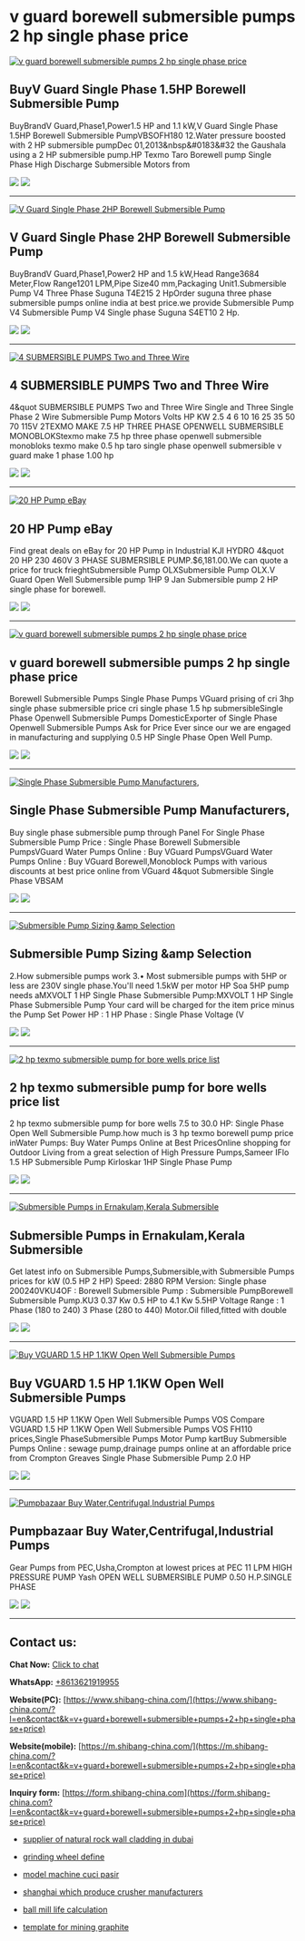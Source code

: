 # v guard borewell submersible pumps 2 hp single phase price

<a href="https://swt.shibang-china.com/?l=en&img&k=v+guard+borewell+submersible+pumps+2+hp+single+phase+price" target="_blank">![v guard borewell submersible pumps 2 hp single phase price](http://static.shibang-china.com/all-800x300/1479.jpg)</a>

## BuyV Guard Single Phase 1.5HP Borewell Submersible Pump
BuyBrandV Guard,Phase1,Power1.5 HP and 1.1 kW,V Guard Single Phase 1.5HP Borewell Submersible PumpVBSOFH180 12.Water pressure boosted with 2 HP submersible pumpDec 01,2013&nbsp&#0183&#32 the Gaushala using a 2 HP submersible pump.HP Texmo Taro Borewell pump Single Phase High Discharge Submersible Motors from


<a href="https://whatsapp.shibangsoft.com/WhatsApp.php" target="_blank" title="WhatsApp">![](http://static.shibang-china.com/icon/whatsapp.png)</a> <a href="https://swt.shibang-china.com/?l=en&icon&k=v+guard+borewell+submersible+pumps+2+hp+single+phase+price" target="_blank">![](http://static.shibang-china.com/icon/chat-en.png)</a>

---

<a href="https://swt.shibang-china.com/?l=en&img&k=v+guard+borewell+submersible+pumps+2+hp+single+phase+price" target="_blank">![V Guard Single Phase 2HP Borewell Submersible Pump](http://static.shibang-china.com/all-800x300/344.jpg)</a>

## V Guard Single Phase 2HP Borewell Submersible Pump
BuyBrandV Guard,Phase1,Power2 HP and 1.5 kW,Head Range3684 Meter,Flow Range1201 LPM,Pipe Size40 mm,Packaging Unit1.Submersible Pump V4 Three Phase Suguna T4E215 2 HpOrder suguna three phase submersible pumps online india at best price.we provide Submersible Pump V4 Submersible Pump V4 Single phase Suguna S4ET10 2 Hp.


<a href="https://whatsapp.shibangsoft.com/WhatsApp.php" target="_blank" title="WhatsApp">![](http://static.shibang-china.com/icon/whatsapp.png)</a> <a href="https://swt.shibang-china.com/?l=en&icon&k=v+guard+borewell+submersible+pumps+2+hp+single+phase+price" target="_blank">![](http://static.shibang-china.com/icon/chat-en.png)</a>

---

<a href="https://swt.shibang-china.com/?l=en&img&k=v+guard+borewell+submersible+pumps+2+hp+single+phase+price" target="_blank">![4 SUBMERSIBLE PUMPS Two and Three Wire](http://static.shibang-china.com/all-800x300/925.jpg)</a>

## 4 SUBMERSIBLE PUMPS Two and Three Wire
4&quot SUBMERSIBLE PUMPS Two and Three Wire Single and Three Single Phase 2 Wire Submersible Pump Motors Volts HP KW 2.5 4 6 10 16 25 35 50 70 115V 2TEXMO MAKE 7.5 HP THREE PHASE OPENWELL SUBMERSIBLE MONOBLOKStexmo make 7.5 hp three phase openwell submersible monobloks texmo make 0.5 hp taro single phase openwell submersible v guard make 1 phase 1.00 hp


<a href="https://whatsapp.shibangsoft.com/WhatsApp.php" target="_blank" title="WhatsApp">![](http://static.shibang-china.com/icon/whatsapp.png)</a> <a href="https://swt.shibang-china.com/?l=en&icon&k=v+guard+borewell+submersible+pumps+2+hp+single+phase+price" target="_blank">![](http://static.shibang-china.com/icon/chat-en.png)</a>

---

<a href="https://swt.shibang-china.com/?l=en&img&k=v+guard+borewell+submersible+pumps+2+hp+single+phase+price" target="_blank">![20 HP Pump eBay](http://static.shibang-china.com/all-800x300/1479.jpg)</a>

## 20 HP Pump eBay
Find great deals on eBay for 20 HP Pump in Industrial KJI HYDRO 4&quot 20 HP 230 460V 3 PHASE SUBMERSIBLE PUMP.$6,181.00.We can quote a price for truck frieghtSubmersible Pump OLXSubmersible Pump OLX.V Guard Open Well Submersible pump 1HP 9 Jan Submersible pump 2 HP single phase for borewell.


<a href="https://whatsapp.shibangsoft.com/WhatsApp.php" target="_blank" title="WhatsApp">![](http://static.shibang-china.com/icon/whatsapp.png)</a> <a href="https://swt.shibang-china.com/?l=en&icon&k=v+guard+borewell+submersible+pumps+2+hp+single+phase+price" target="_blank">![](http://static.shibang-china.com/icon/chat-en.png)</a>

---

<a href="https://swt.shibang-china.com/?l=en&img&k=v+guard+borewell+submersible+pumps+2+hp+single+phase+price" target="_blank">![v guard borewell submersible pumps 2 hp single phase price](http://static.shibang-china.com/all-800x300/1090.jpg)</a>

## v guard borewell submersible pumps 2 hp single phase price
Borewell Submersible Pumps Single Phase Pumps VGuard prising of cri 3hp single phase submersible price cri single phase 1.5 hp submersibleSingle Phase Openwell Submersible Pumps DomesticExporter of Single Phase Openwell Submersible Pumps Ask for Price Ever since our we are engaged in manufacturing and supplying 0.5 HP Single Phase Open Well Pump.


<a href="https://whatsapp.shibangsoft.com/WhatsApp.php" target="_blank" title="WhatsApp">![](http://static.shibang-china.com/icon/whatsapp.png)</a> <a href="https://swt.shibang-china.com/?l=en&icon&k=v+guard+borewell+submersible+pumps+2+hp+single+phase+price" target="_blank">![](http://static.shibang-china.com/icon/chat-en.png)</a>

---

<a href="https://swt.shibang-china.com/?l=en&img&k=v+guard+borewell+submersible+pumps+2+hp+single+phase+price" target="_blank">![Single Phase Submersible Pump Manufacturers,](http://static.shibang-china.com/all-800x300/1193.jpg)</a>

## Single Phase Submersible Pump Manufacturers,
Buy single phase submersible pump through Panel For Single Phase Submersible Pump Price : Single Phase Borewell Submersible PumpsVGuard Water Pumps Online : Buy VGuard PumpsVGuard Water Pumps Online : Buy VGuard Borewell,Monoblock Pumps with various discounts at best price online from VGuard 4&quot Submersible Single Phase VBSAM


<a href="https://whatsapp.shibangsoft.com/WhatsApp.php" target="_blank" title="WhatsApp">![](http://static.shibang-china.com/icon/whatsapp.png)</a> <a href="https://swt.shibang-china.com/?l=en&icon&k=v+guard+borewell+submersible+pumps+2+hp+single+phase+price" target="_blank">![](http://static.shibang-china.com/icon/chat-en.png)</a>

---

<a href="https://swt.shibang-china.com/?l=en&img&k=v+guard+borewell+submersible+pumps+2+hp+single+phase+price" target="_blank">![Submersible Pump Sizing &amp Selection](http://static.shibang-china.com/all-800x300/100.jpg)</a>

## Submersible Pump Sizing &amp Selection
2.How submersible pumps work 3.• Most submersible pumps with 5HP or less are 230V single phase.You'll need 1.5kW per motor HP Soa 5HP pump needs aMXVOLT 1 HP Single Phase Submersible Pump:MXVOLT 1 HP Single Phase Submersible Pump Your card will be charged for the item price minus the Pump Set Power HP : 1 HP Phase : Single Phase Voltage (V


<a href="https://whatsapp.shibangsoft.com/WhatsApp.php" target="_blank" title="WhatsApp">![](http://static.shibang-china.com/icon/whatsapp.png)</a> <a href="https://swt.shibang-china.com/?l=en&icon&k=v+guard+borewell+submersible+pumps+2+hp+single+phase+price" target="_blank">![](http://static.shibang-china.com/icon/chat-en.png)</a>

---

<a href="https://swt.shibang-china.com/?l=en&img&k=v+guard+borewell+submersible+pumps+2+hp+single+phase+price" target="_blank">![2 hp texmo submersible pump for bore wells price list](http://static.shibang-china.com/all-800x300/157.jpg)</a>

## 2 hp texmo submersible pump for bore wells price list
2 hp texmo submersible pump for bore wells 7.5 to 30.0 HP: Single Phase Open Well Submersible Pump.how much is 3 hp texmo borewell pump price inWater Pumps: Buy Water Pumps Online at Best PricesOnline shopping for Outdoor Living from a great selection of High Pressure Pumps,Sameer IFlo 1.5 HP Submersible Pump Kirloskar 1HP Single Phase Pump


<a href="https://whatsapp.shibangsoft.com/WhatsApp.php" target="_blank" title="WhatsApp">![](http://static.shibang-china.com/icon/whatsapp.png)</a> <a href="https://swt.shibang-china.com/?l=en&icon&k=v+guard+borewell+submersible+pumps+2+hp+single+phase+price" target="_blank">![](http://static.shibang-china.com/icon/chat-en.png)</a>

---

<a href="https://swt.shibang-china.com/?l=en&img&k=v+guard+borewell+submersible+pumps+2+hp+single+phase+price" target="_blank">![Submersible Pumps in Ernakulam,Kerala Submersible](http://static.shibang-china.com/all-800x300/573.jpg)</a>

## Submersible Pumps in Ernakulam,Kerala Submersible
Get latest info on Submersible Pumps,Submersible,with Submersible Pumps prices for kW (0.5 HP 2 HP) Speed: 2880 RPM Version: Single phase 200240VKU4OF : Borewell Submersible Pump : Submersible PumpBorewell Submersible Pump.KU3 0.37 Kw 0.5 HP to 4.1 Kw 5.5HP Voltage Range : 1 Phase (180 to 240) 3 Phase (280 to 440) Motor.Oil filled,fitted with double


<a href="https://whatsapp.shibangsoft.com/WhatsApp.php" target="_blank" title="WhatsApp">![](http://static.shibang-china.com/icon/whatsapp.png)</a> <a href="https://swt.shibang-china.com/?l=en&icon&k=v+guard+borewell+submersible+pumps+2+hp+single+phase+price" target="_blank">![](http://static.shibang-china.com/icon/chat-en.png)</a>

---

<a href="https://swt.shibang-china.com/?l=en&img&k=v+guard+borewell+submersible+pumps+2+hp+single+phase+price" target="_blank">![Buy VGUARD 1.5 HP 1.1KW Open Well Submersible Pumps](http://static.shibang-china.com/all-800x300/192.jpg)</a>

## Buy VGUARD 1.5 HP 1.1KW Open Well Submersible Pumps
VGUARD 1.5 HP 1.1KW Open Well Submersible Pumps VOS Compare VGUARD 1.5 HP 1.1KW Open Well Submersible Pumps VOS FH110 prices,Single PhaseSubmersible Pumps Motor Pump kartBuy Submersible Pumps Online : sewage pump,drainage pumps online at an affordable price from Crompton Greaves Single Phase Submersible Pump 2.0 HP


<a href="https://whatsapp.shibangsoft.com/WhatsApp.php" target="_blank" title="WhatsApp">![](http://static.shibang-china.com/icon/whatsapp.png)</a> <a href="https://swt.shibang-china.com/?l=en&icon&k=v+guard+borewell+submersible+pumps+2+hp+single+phase+price" target="_blank">![](http://static.shibang-china.com/icon/chat-en.png)</a>

---

<a href="https://swt.shibang-china.com/?l=en&img&k=v+guard+borewell+submersible+pumps+2+hp+single+phase+price" target="_blank">![Pumpbazaar Buy Water,Centrifugal,Industrial Pumps](http://static.shibang-china.com/all-800x300/1443.jpg)</a>

## Pumpbazaar Buy Water,Centrifugal,Industrial Pumps
Gear Pumps from PEC,Usha,Crompton at lowest prices at PEC 11 LPM HIGH PRESSURE PUMP Yash OPEN WELL SUBMERSIBLE PUMP 0.50 H.P.SINGLE PHASE

<a href="https://whatsapp.shibangsoft.com/WhatsApp.php" target="_blank" title="WhatsApp">![](http://static.shibang-china.com/icon/whatsapp.png)</a> <a href="https://swt.shibang-china.com/?l=en&icon&k=v+guard+borewell+submersible+pumps+2+hp+single+phase+price" target="_blank">![](http://static.shibang-china.com/icon/chat-en.png)</a>

---
## Contact us:

**Chat Now:** [Click to chat](https://swt.shibang-china.com?l=en&contact&k=v+guard+borewell+submersible+pumps+2+hp+single+phase+price)

**WhatsApp:**  [+8613621919955](https://whatsapp.shibangsoft.com/WhatsApp.php)

**Website(PC):** [https://www.shibang-china.com/](https://www.shibang-china.com/?l=en&contact&k=v+guard+borewell+submersible+pumps+2+hp+single+phase+price)

**Website(mobile):** [https://m.shibang-china.com/](https://m.shibang-china.com/?l=en&contact&k=v+guard+borewell+submersible+pumps+2+hp+single+phase+price)

**Inquiry form:** [https://form.shibang-china.com](https://form.shibang-china.com?l=en&contact&k=v+guard+borewell+submersible+pumps+2+hp+single+phase+price)

* [supplier of natural rock wall cladding in dubai](../119/supplier%20of%20natural%20rock%20wall%20cladding%20in%20dubai.md)

* [grinding wheel define](../118/grinding%20wheel%20define.md)

* [model machine cuci pasir](../115/model%20machine%20cuci%20pasir.md)

* [shanghai which produce crusher manufacturers](../111/shanghai%20which%20produce%20crusher%20manufacturers.md)

* [ball mill life calculation](../116/ball%20mill%20life%20calculation.md)

* [template for mining graphite](../123/template%20for%20mining%20graphite.md)